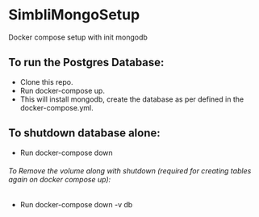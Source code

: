 # SimbliMongoSetup
Docker compose setup with init mongodb

## To run the Postgres Database:
- Clone this repo.
- Run docker-compose up.
- This will install mongodb, create the database as per defined in the docker-compose.yml.

## To shutdown database alone:
- Run docker-compose down

###### To Remove the volume along with shutdown (required for creating tables again on docker compose up):
- Run docker-compose down -v db 
